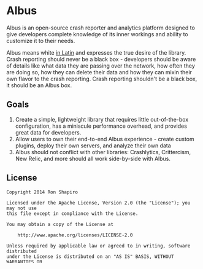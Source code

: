 # Albus
Albus is an open-source crash reporter and analytics platform designed to give developers complete knowledge of its inner workings and ability to customize it to their needs.

Albus means white [in Latin](http://en.wiktionary.org/wiki/albus) and expresses the true desire of the library. Crash reporting should never be a black box - developers should be aware of details like what data they are passing over the network, how often they are doing so, how they can delete their data and how they can mixin their own flavor to the crash reporting. Crash reporting shouldn't be a black box, it should be an Albus box.

## Goals
1. Create a simple, lightweight library that requires little out-of-the-box configuration, has a miniscule performance overhead, and provides great data for developers.
2. Allow users to own their end-to-end Albus experience - create custom plugins, deploy their own servers, and analyze their own data
3. Albus should not conflict with other libraries: Crashlytics, Crittercism, New Relic, and more should all work side-by-side with Albus.

## License
```
Copyright 2014 Ron Shapiro

Licensed under the Apache License, Version 2.0 (the "License"); you may not use
this file except in compliance with the License.

You may obtain a copy of the License at

    http://www.apache.org/licenses/LICENSE-2.0

Unless required by applicable law or agreed to in writing, software distributed
under the License is distributed on an "AS IS" BASIS, WITHOUT WARRANTIES OR
CONDITIONS OF ANY KIND, either express or implied. See the License for the
specific language governing permissions and limitations under the License.
```